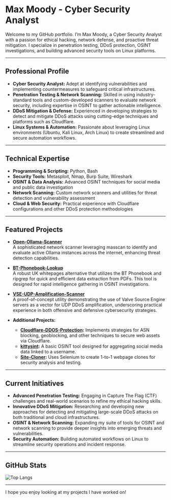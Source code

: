 # Max Moody - Cyber Security Analyst

Welcome to my GitHub portfolio. I’m Max Moody, a Cyber Security Analyst with a passion for ethical hacking, network defense, and proactive threat mitigation. I specialize in penetration testing, DDoS protection, OSINT investigations, and building advanced security tools on Linux platforms.

---

## Professional Profile

- **Cyber Security Analyst:** Adept at identifying vulnerabilities and implementing countermeasures to safeguard critical infrastructures.
- **Penetration Testing & Network Scanning:** Skilled in using industry-standard tools and custom-developed scanners to evaluate network security, including expertise in OSINT to gather actionable intelligence.
- **DDoS Mitigation & Defense:** Experienced in developing strategies to detect and mitigate DDoS attacks using cutting-edge techniques and platforms such as Cloudflare.
- **Linux Systems & Automation:** Passionate about leveraging Linux environments (Ubuntu, Kali Linux, Arch Linux) to create streamlined and secure automation workflows.

---

## Technical Expertise

- **Programming & Scripting:** Python, Bash
- **Security Tools:** Metasploit, Nmap, Burp Suite, Wireshark
- **OSINT & Data Analysis:** Advanced OSINT techniques for social media and public data investigation
- **Network Scanning:** Custom network scanners and utilities for threat detection and vulnerability assessment
- **Cloud & Web Security:** Practical experience with Cloudflare configurations and other DDoS protection methodologies

---

## Featured Projects

- **[Open-Ollama-Scanner](https://github.com/maxmoodycyber/Open-Ollama-Scanner)**  
  A sophisticated network scanner leveraging masscan to identify and evaluate active Ollama instances across the internet, enhancing threat detection capabilities.

- **[BT-Phonebook-Lookup](https://github.com/maxmoodycyber/BT-Phonebook-Lookup)**  
  A robust UK whitepages alternative that utilizes the BT Phonebook and ripgrep for quick and efficient data extraction from PDFs. This tool is designed for rapid intelligence gathering in OSINT investigations.

- **[VSE-UDP-Amplification-Scanner](https://github.com/maxmoodycyber/VSE-UDP-Amplification-Scanner)**  
  A proof-of-concept utility demonstrating the use of Valve Source Engine servers as a vector for UDP DDoS amplification, underscoring practical experience in both offensive and defensive cybersecurity strategies.

- **Additional Projects:**  
  - **[Cloudflare-DDOS-Protection](https://github.com/maxmoodycyber/Cloudflare-DDOS-Protection):** Implements strategies for ASN blocking, geoblocking, and other techniques to secure web assets via Cloudflare.
  - **[kittysint](https://github.com/maxmoodycyber/kittysint):** A basic OSINT tool designed for aggregating social media data linked to a username.
  - **[Site-Cloner](https://github.com/maxmoodycyber/Site-Cloner):** Uses Selenium to create 1-to-1 webpage clones for security analysis and testing.

---

## Current Initiatives

- **Advanced Penetration Testing:** Engaging in Capture The Flag (CTF) challenges and real-world scenarios to refine my ethical hacking skills.
- **Innovative DDoS Mitigation:** Researching and developing new approaches for detecting and mitigating large-scale DDoS attacks on both traditional and cloud infrastructures.
- **OSINT & Network Scanning:** Expanding my suite of tools for OSINT and network scanning to provide deeper insights into emerging threats and vulnerabilities.
- **Security Automation:** Building automated workflows on Linux to streamline security operations and incident response.

---

## GitHub Stats

![Top Langs](https://github-readme-stats.vercel.app/api/top-langs/?username=maxmoodycyber&layout=compact&theme=dark)

---

I hope you enjoy looking at my projects I have worked on!
